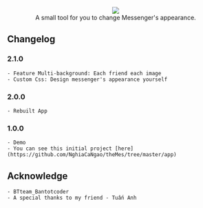 <p align="center">
    <img src="https://i.imgur.com/2zMQOXW.png"><br/>
    A small tool for you to change Messenger's appearance.
</p>

## Changelog
### 2.1.0 
    - Feature Multi-background: Each friend each image
    - Custom Css: Design messenger's appearance yourself
### 2.0.0
    - Rebuilt App
### 1.0.0
    - Demo
    - You can see this initial project [here](https://github.com/NghiaCaNgao/theMes/tree/master/app)
## Acknowledge
    - BTteam_Bantotcoder
    - A special thanks to my friend - Tuấn Anh